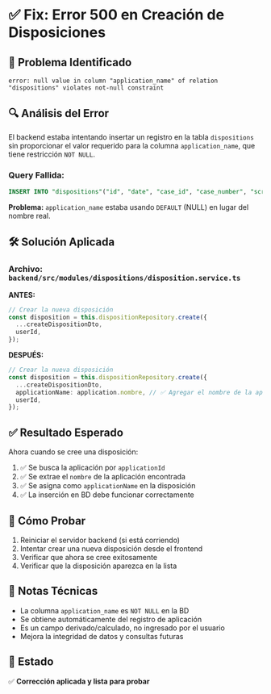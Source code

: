 # ✅ Fix: Error 500 en Creación de Disposiciones

## 🚨 **Problema Identificado**

```
error: null value in column "application_name" of relation "dispositions" violates not-null constraint
```

## 🔍 **Análisis del Error**

El backend estaba intentando insertar un registro en la tabla `dispositions` sin proporcionar el valor requerido para la columna `application_name`, que tiene restricción `NOT NULL`.

### **Query Fallida:**

```sql
INSERT INTO "dispositions"("id", "date", "case_id", "case_number", "script_name", "svn_revision_number", "application_id", "application_name", "observations", "user_id", "created_at", "updated_at") VALUES (DEFAULT, $1, $2, $3, $4, $5, $6, DEFAULT, $7, $8, DEFAULT, DEFAULT)
```

**Problema:** `application_name` estaba usando `DEFAULT` (NULL) en lugar del nombre real.

## 🛠️ **Solución Aplicada**

### **Archivo:** `backend/src/modules/dispositions/disposition.service.ts`

**ANTES:**

```typescript
// Crear la nueva disposición
const disposition = this.dispositionRepository.create({
  ...createDispositionDto,
  userId,
});
```

**DESPUÉS:**

```typescript
// Crear la nueva disposición
const disposition = this.dispositionRepository.create({
  ...createDispositionDto,
  applicationName: application.nombre, // ✅ Agregar el nombre de la aplicación
  userId,
});
```

## ✅ **Resultado Esperado**

Ahora cuando se cree una disposición:

1. ✅ Se busca la aplicación por `applicationId`
2. ✅ Se extrae el `nombre` de la aplicación encontrada
3. ✅ Se asigna como `applicationName` en la disposición
4. ✅ La inserción en BD debe funcionar correctamente

## 🧪 **Cómo Probar**

1. Reiniciar el servidor backend (si está corriendo)
2. Intentar crear una nueva disposición desde el frontend
3. Verificar que ahora se cree exitosamente
4. Verificar que la disposición aparezca en la lista

## 📝 **Notas Técnicas**

- La columna `application_name` es `NOT NULL` en la BD
- Se obtiene automáticamente del registro de aplicación
- Es un campo derivado/calculado, no ingresado por el usuario
- Mejora la integridad de datos y consultas futuras

## 🎯 **Estado**

✅ **Corrección aplicada y lista para probar**
